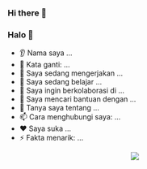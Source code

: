 ### Hi there 👋

### Halo 👋 
* 👂 Nama saya ... 
* 👩 Kata ganti: ... 
* 🔭 Saya sedang mengerjakan ... 
* 🌱 Saya sedang belajar ... 
* 🤝 Saya ingin berkolaborasi di ... 
* 🤔 Saya mencari bantuan dengan ... 
* 💬 Tanya saya tentang ... 
* 📫 Cara menghubungi saya: ... 
* ❤️ Saya suka ... 
* ⚡ Fakta menarik: ...

<p align="center"> 
  <img src=" https://capsule-render.vercel.app/api?text=Hai Semuanya!🕹️&animation=fadeIn&type=waving&color=gradient&height=100"/> 
</p>

